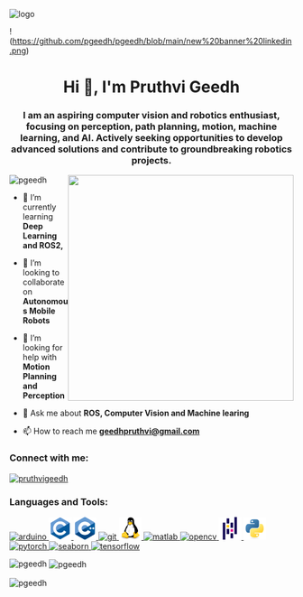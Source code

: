 ![logo](https://github.com/user-attachments/assets/1edca0fb-ab56-4dfd-bd17-68d5241acc64)

!(https://github.com/pgeedh/pgeedh/blob/main/new%20banner%20linkedin.png)
<h1 align="center">Hi 👋, I'm Pruthvi Geedh</h1>
<h3 align="center">I am an aspiring computer vision and robotics enthusiast, focusing on perception, path planning, motion, machine learning, and AI. Actively seeking opportunities to develop advanced solutions and contribute to groundbreaking robotics projects.</h3>

<img align="right" img src="https://media.giphy.com/media/koxVXnnmaQwllyovVG/giphy.gif" width="400" height="400" />


<p align="left"> <img src="https://komarev.com/ghpvc/?username=pgeedh&label=Profile%20views&color=0e75b6&style=flat" alt="pgeedh" /> </p>

- 🌱 I’m currently learning **Deep Learning and ROS2,**

- 👯 I’m looking to collaborate on **Autonomous Mobile Robots**

- 🤝 I’m looking for help with **Motion Planning and Perception**

- 💬 Ask me about **ROS, Computer Vision and Machine learing**

- 📫 How to reach me **geedhpruthvi@gmail.com**

<h3 align="left">Connect with me:</h3>
<p align="left">
<a href="https://linkedin.com/in/pruthvigeedh" target="blank"><img align="center" src="https://raw.githubusercontent.com/rahuldkjain/github-profile-readme-generator/master/src/images/icons/Social/linked-in-alt.svg" alt="pruthvigeedh" height="30" width="40" /></a>
</p>

<h3 align="left">Languages and Tools:</h3>
<p align="left"> <a href="https://www.arduino.cc/" target="_blank" rel="noreferrer"> <img src="https://cdn.worldvectorlogo.com/logos/arduino-1.svg" alt="arduino" width="40" height="40"/> </a> <a href="https://www.cprogramming.com/" target="_blank" rel="noreferrer"> <img src="https://raw.githubusercontent.com/devicons/devicon/master/icons/c/c-original.svg" alt="c" width="40" height="40"/> </a> <a href="https://www.w3schools.com/cpp/" target="_blank" rel="noreferrer"> <img src="https://raw.githubusercontent.com/devicons/devicon/master/icons/cplusplus/cplusplus-original.svg" alt="cplusplus" width="40" height="40"/> </a> <a href="https://git-scm.com/" target="_blank" rel="noreferrer"> <img src="https://www.vectorlogo.zone/logos/git-scm/git-scm-icon.svg" alt="git" width="40" height="40"/> </a> <a href="https://www.linux.org/" target="_blank" rel="noreferrer"> <img src="https://raw.githubusercontent.com/devicons/devicon/master/icons/linux/linux-original.svg" alt="linux" width="40" height="40"/> </a> <a href="https://www.mathworks.com/" target="_blank" rel="noreferrer"> <img src="https://upload.wikimedia.org/wikipedia/commons/2/21/Matlab_Logo.png" alt="matlab" width="40" height="40"/> </a> <a href="https://opencv.org/" target="_blank" rel="noreferrer"> <img src="https://www.vectorlogo.zone/logos/opencv/opencv-icon.svg" alt="opencv" width="40" height="40"/> </a> <a href="https://pandas.pydata.org/" target="_blank" rel="noreferrer"> <img src="https://raw.githubusercontent.com/devicons/devicon/2ae2a900d2f041da66e950e4d48052658d850630/icons/pandas/pandas-original.svg" alt="pandas" width="40" height="40"/> </a> <a href="https://www.python.org" target="_blank" rel="noreferrer"> <img src="https://raw.githubusercontent.com/devicons/devicon/master/icons/python/python-original.svg" alt="python" width="40" height="40"/> </a> <a href="https://pytorch.org/" target="_blank" rel="noreferrer"> <img src="https://www.vectorlogo.zone/logos/pytorch/pytorch-icon.svg" alt="pytorch" width="40" height="40"/> </a> <a href="https://seaborn.pydata.org/" target="_blank" rel="noreferrer"> <img src="https://seaborn.pydata.org/_images/logo-mark-lightbg.svg" alt="seaborn" width="40" height="40"/> </a> <a href="https://www.tensorflow.org" target="_blank" rel="noreferrer"> <img src="https://www.vectorlogo.zone/logos/tensorflow/tensorflow-icon.svg" alt="tensorflow" width="40" height="40"/> </a> </p>

<p><img align="left" src="https://github-readme-stats.vercel.app/api/top-langs?username=pgeedh&show_icons=true&locale=en&layout=compact" alt="pgeedh" /></p>

<p>&nbsp;<img align="center" src="https://github-readme-stats.vercel.app/api?username=pgeedh&show_icons=true&locale=en" alt="pgeedh" /></p>

<p><img align="center" src="https://github-readme-streak-stats.herokuapp.com/?user=pgeedh&" alt="pgeedh" /></p>
